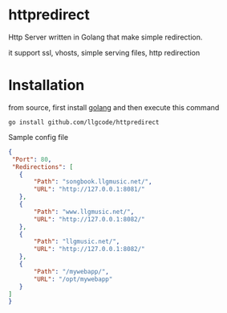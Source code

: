 # httpredirect
Http Server written in Golang that make simple redirection. 

it support ssl, vhosts, simple serving files, http redirection

# Installation

from source, first install [golang](http://golang.org/doc/install) and then execute this command
```
go install github.com/llgcode/httpredirect
```
 
Sample config file
```json
{
 "Port": 80,
 "Redirections": [
   {
       "Path": "songbook.llgmusic.net/",
       "URL": "http://127.0.0.1:8081/"
   }, 
   {
       "Path": "www.llgmusic.net/",
       "URL": "http://127.0.0.1:8082/"
   }, 
   {
       "Path": "llgmusic.net/",
       "URL": "http://127.0.0.1:8082/"
   },
   {
       "Path": "/mywebapp/",
       "URL": "/opt/mywebapp"
   }
]
}
```
